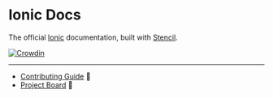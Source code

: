 # Ionic Docs

The official [Ionic](https://ionicframework.com) documentation, built with [Stencil](https://stenciljs.com).

[![Crowdin](https://badges.crowdin.net/ionic-docs/localized.svg)](https://crowdin.com/project/ionic-docs)

---

- [Contributing Guide](https://github.com/ionic-team/ionic-docs/blob/master/CONTRIBUTING.md) :flashlight:
- [Project Board](https://github.com/ionic-team/ionic-docs/projects/3) :pushpin:
